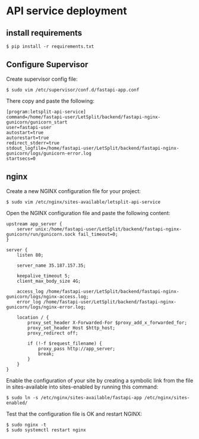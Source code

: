 # API service deployment
## install requirements
```
$ pip install -r requirements.txt
```

## Configure Supervisor
Create supervisor config file:
```
$ sudo vim /etc/supervisor/conf.d/fastapi-app.conf
```

There copy and paste the following:
```
[program:letsplit-api-service]
command=/home/fastapi-user/LetSplit/backend/fastapi-nginx-gunicorn/gunicorn_start
user=fastapi-user
autostart=true
autorestart=true
redirect_stderr=true
stdout_logfile=/home/fastapi-user/LetSplit/backend/fastapi-nginx-gunicorn/logs/gunicorn-error.log
startsecs=0
```

## nginx
Create a new NGINX configuration file for your project:

```
$ sudo vim /etc/nginx/sites-available/letsplit-api-service
```

Open the NGINX configuration file and paste the following content:

```
upstream app_server {
    server unix:/home/fastapi-user/LetSplit/backend/fastapi-nginx-gunicorn/run/gunicorn.sock fail_timeout=0;
}

server {
    listen 80;

    server_name 35.187.157.35;

    keepalive_timeout 5;
    client_max_body_size 4G;

    access_log /home/fastapi-user/LetSplit/backend/fastapi-nginx-gunicorn/logs/nginx-access.log;
    error_log /home/fastapi-user/LetSplit/backend/fastapi-nginx-gunicorn/logs/nginx-error.log;

    location / {
        proxy_set_header X-Forwarded-For $proxy_add_x_forwarded_for;
        proxy_set_header Host $http_host;
        proxy_redirect off;
                        
        if (!-f $request_filename) {
            proxy_pass http://app_server;
            break;
        }
    }
}
```

Enable the configuration of your site by creating a symbolic link from the file in sites-available into sites-enabled by running this command:
```
$ sudo ln -s /etc/nginx/sites-available/fastapi-app /etc/nginx/sites-enabled/
```

Test that the configuration file is OK and restart NGINX:
```
$ sudo nginx -t
$ sudo systemctl restart nginx
```